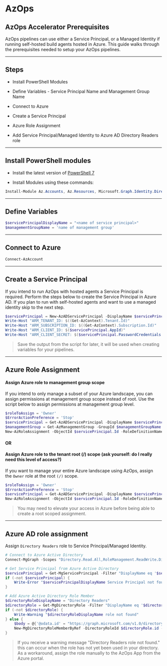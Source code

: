 # AzOps

## AzOps Accelerator Prerequisites

AzOps pipelines can use either a Service Principal, or a Managed Identity if running self-hosted build agents hosted in Azure. This guide walks through the prerequisites needed to setup your AzOps pipelines.

---

## Steps

- Install PowerShell Modules

- Define Variables - Service Principal Name and Management Group Name

- Connect to Azure

- Create a Service Principal

- Azure Role Assignment

- Add Service Principal/Managed Identity to Azure AD Directory Readers role

---

## Install PowerShell modules

- Install the latest version of [PowerShell 7](https://docs.microsoft.com/en-us/powershell/scripting/install/installing-powershell-on-windows?view=powershell-7.2)

- Install Modules using these commands:

```powershell
Install-Module Az.Accounts, Az.Resources, Microsoft.Graph.Identity.DirectoryManagement, Microsoft.Graph.Applications
```

---

## Define Variables

```powershell
$servicePrincipalDisplayName = "<name of service principal>"
$managementGroupName = 'name of management group'
```

---

## Connect to Azure

```powershell
Connect-AzAccount
```

---

## Create a Service Principal

If you intend to run AzOps with hosted agents a Service Principal is required. Perform the steps below to create the Service Principal in Azure AD. If you plan to run with self-hosted agents and want to use a managed identity skip to the next step.

```powershell
$servicePrincipal = New-AzADServicePrincipal -DisplayName $servicePrincipalDisplayName
Write-Host "ARM_TENANT_ID: $((Get-AzContext).Tenant.Id)"
Write-Host "ARM_SUBSCRIPTION_ID: $((Get-AzContext).Subscription.Id)"
Write-Host "ARM_CLIENT_ID: $($servicePrincipal.AppId)"
Write-Host "ARM_CLIENT_SECRET: $($servicePrincipal.PasswordCredentials.SecretText)"
```

> Save the output from the script for later, it will be used when creating variables for your pipelines.

---

## Azure Role Assignment

#### Assign Azure role to management group scope

If you intend to only manage a subset of your Azure landscape, you can assign permissions at management group scope instead of root. Use the script below to assign permissions at management group level.

```powershell
$roleToAssign = 'Owner'
$ErrorActionPreference = 'Stop'
$servicePrincipal = Get-AzADServicePrincipal -DisplayName $servicePrincipalDisplayName
$managementGroup = Get-AzManagementGroup -GroupId $managementGroupName
New-AzRoleAssignment -ObjectId $servicePrincipal.Id -RoleDefinitionName $roleToAssign -Scope $managementGroup.Id
```
#### OR
#### Assign Azure role to the tenant root (/) scope (ask yourself: do I really need this level of access?)

If you want to manage your entire Azure landscape using AzOps, assign the `Owner` role at the root `(/)` scope.

```powershell
$roleToAssign = 'Owner'
$ErrorActionPreference = 'Stop'
$servicePrincipal = Get-AzADServicePrincipal -DisplayName $servicePrincipalDisplayName
New-AzRoleAssignment -ObjectId $servicePrincipal.Id -RoleDefinitionName $roleToAssign -Scope '/'
```

> You may need to elevate your access in Azure before being able to create a root scoped assignment.

---

## Azure AD role assignment

Assign `Directory Readers` role to Service Principal/Managed Identity.

```powershell
# Connect to Azure Active Directory
Connect-MgGraph -Scopes "Directory.Read.All,RoleManagement.ReadWrite.Directory"

# Get Service Principal from Azure Active Directory
$servicePrincipal = Get-MgServicePrincipal -Filter "DisplayName eq '$servicePrincipalDisplayName'"
if (-not $servicePrincipal) {
    Write-Error "$servicePrincipalDisplayName Service Principal not found"
}

# Add Azure Active Directory Role Member
$directoryRoleDisplayName = "Directory Readers"
$directoryRole = Get-MgDirectoryRole -Filter "DisplayName eq '$directoryRoleDisplayName'"
if (-not $directoryRole) {
    Write-Warning "$directoryRoleDisplayName role not found"
} else {
    $body = @{'@odata.id' = "https://graph.microsoft.com/v1.0/directoryObjects/$($servicePrincipal.Id)"}
    New-MgDirectoryRoleMemberByRef -DirectoryRoleId $directoryRole.id -BodyParameter $body
}
```

> If you receive a warning message "Directory Readers role not found." this can occur when the role has not yet been used in your directory. As a workaround, assign the role manually to the AzOps App from the Azure portal.


